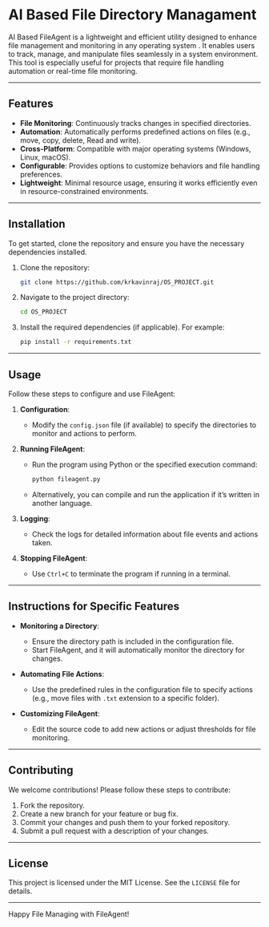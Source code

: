 # AI Based File Directory Managament 

AI Based FileAgent is a lightweight and efficient utility designed to enhance file management and monitoring in any operating system . It enables users to track, manage, and manipulate files seamlessly in a system environment. This tool is especially useful for projects that require file handling automation or real-time file monitoring.

---

## Features

- **File Monitoring**: Continuously tracks changes in specified directories.
- **Automation**: Automatically performs predefined actions on files (e.g., move, copy, delete, Read and write).
- **Cross-Platform**: Compatible with major operating systems (Windows, Linux, macOS).
- **Configurable**: Provides options to customize behaviors and file handling preferences.
- **Lightweight**: Minimal resource usage, ensuring it works efficiently even in resource-constrained environments.

---

## Installation

To get started, clone the repository and ensure you have the necessary dependencies installed.

1. Clone the repository:
    ```bash
    git clone https://github.com/krkavinraj/OS_PROJECT.git
    ```

2. Navigate to the project directory:
    ```bash
    cd OS_PROJECT
    ```

3. Install the required dependencies (if applicable). For example:
    ```bash
    pip install -r requirements.txt
    ```

---

## Usage

Follow these steps to configure and use FileAgent:

1. **Configuration**:
    - Modify the `config.json` file (if available) to specify the directories to monitor and actions to perform.

2. **Running FileAgent**:
    - Run the program using Python or the specified execution command:
      ```bash
      python fileagent.py
      ```
    - Alternatively, you can compile and run the application if it’s written in another language.

3. **Logging**:
    - Check the logs for detailed information about file events and actions taken.

4. **Stopping FileAgent**:
    - Use `Ctrl+C` to terminate the program if running in a terminal.

---

## Instructions for Specific Features

- **Monitoring a Directory**:
    - Ensure the directory path is included in the configuration file.
    - Start FileAgent, and it will automatically monitor the directory for changes.

- **Automating File Actions**:
    - Use the predefined rules in the configuration file to specify actions (e.g., move files with `.txt` extension to a specific folder).

- **Customizing FileAgent**:
    - Edit the source code to add new actions or adjust thresholds for file monitoring.

---

## Contributing

We welcome contributions! Please follow these steps to contribute:

1. Fork the repository.
2. Create a new branch for your feature or bug fix.
3. Commit your changes and push them to your forked repository.
4. Submit a pull request with a description of your changes.

---

## License

This project is licensed under the MIT License. See the `LICENSE` file for details.

---

Happy File Managing with FileAgent!

